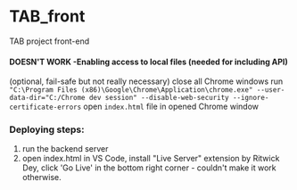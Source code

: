 # TAB_front
 TAB project front-end


#### DOESN'T WORK -Enabling access to local files (needed for including API)

 (optional, fail-safe but not really necessary) close all Chrome windows
 run ```"C:\Program Files (x86)\Google\Chrome\Application\chrome.exe" --user-data-dir="C:/Chrome dev session" --disable-web-security --ignore-certificate-errors```
 open ```index.html``` file in opened Chrome window


 ### Deploying steps:

1) run the backend server
2) open index.html in VS Code, install "Live Server" extension by Ritwick Dey, click 'Go Live' in the bottom right corner - couldn't make it work otherwise.